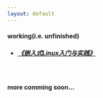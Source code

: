 ```yaml
---
layout: default
---
```


<div class="container text-left">
    <h4>working(i.e. unfinished)</h4>
    <ul>
        <li><h5><a href="{{ "/book/ellp" | prepend: site.baseurl }}">《嵌入式Linux入门与实践》</a></h5></li>
    </ul>
    <br>
    <h4><strong>more comming soon...</strong></h4>
</div>
